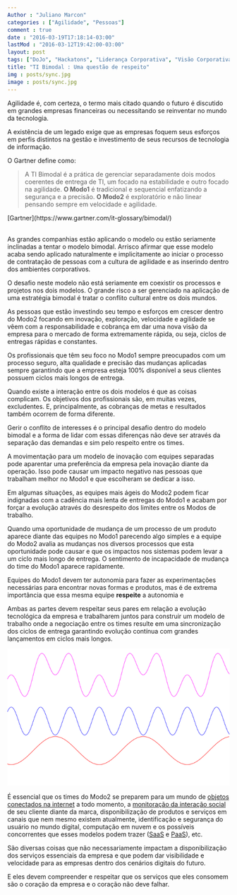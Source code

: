 ```yaml
---
Author : "Juliano Marcon"
categories : ["Agilidade", "Pessoas"]
comment : true
date : "2016-03-19T17:18:14-03:00"
lastMod : "2016-03-12T19:42:00-03:00"
layout: post
tags: ["DoJo", "Hackatons", "Liderança Corporativa", "Visão Corporativa"]
title: "TI Bimodal : Uma questão de respeito"
img : posts/sync.jpg
image : posts/sync.jpg
---
```


Agilidade é, com certeza, o termo mais citado quando o futuro é discutido em grandes empresas financeiras ou necessitando se reinventar no mundo da tecnologia.

A existência de um legado exige que as empresas foquem seus esforços em perfis distintos na gestão e investimento de seus recursos de tecnologia de informação.
<!--more-->

O Gartner define como:

> A TI Bimodal é a prática de gerenciar separadamente dois modos coerentes de entrega de TI, um focado na estabilidade e outro focado na agilidade. **O Modo1** é tradicional e sequencial enfatizando a segurança e a precisão. **O Modo2** é exploratório e não linear pensando sempre em velocidade e agilidade.
<div class="reference">[Gartner](https://www.gartner.com/it-glossary/bimodal/)</div>

<br/>

As grandes companhias estão aplicando o modelo ou estão seriamente inclinadas a tentar o modelo bimodal. Arrisco afirmar que esse modelo acaba sendo aplicado naturalmente e implicitamente ao iniciar o processo de contratação de pessoas com a cultura de agilidade e as inserindo dentro dos ambientes corporativos.

O desafio neste modelo não está seriamente em coexistir os processos e projetos nos dois modelos. O grande risco a ser gerenciado na aplicação de uma estratégia bimodal é tratar o conflito cultural entre os dois mundos.

As pessoas que estão investindo seu tempo e esforços em crescer dentro do Modo2 focando em inovação, exploração, velocidade e agilidade se vêem com a responsabilidade e cobrança em dar uma nova visão da empresa para o mercado de forma extremamente rápida, ou seja, ciclos de entregas rápidas e constantes.

Os profissionais que têm seu foco no Modo1 sempre preocupados com um processo seguro, alta qualidade e precisão das mudanças aplicadas sempre garantindo que a empresa esteja 100% disponível a seus clientes possuem ciclos mais longos de entrega.

Quando existe a interação entre os dois modelos é que as coisas complicam. Os objetivos dos profissionais são, em muitas vezes, excludentes. E, principalmente, as cobranças de metas e resultados também ocorrem de forma diferente.

Gerir o conflito de interesses é o principal desafio dentro do modelo bimodal e a forma de lidar com essas diferenças não deve ser através da separação das demandas e sim pelo respeito entre os times.

A movimentação para um modelo de inovação com equipes separadas pode aparentar uma preferência da empresa pela inovação diante da operação. Isso pode causar um impacto negativo nas pessoas que trabalham melhor no Modo1 e que escolheram se dedicar a isso.

Em algumas situações, as equipes mais ágeis do Modo2 podem ficar indignadas com a cadência mais lenta de entregas do Modo1 e acabam por forçar a evolução através do desrespeito dos limites entre os Modos de trabalho.

Quando uma oportunidade de mudança de um processo de um produto aparece diante das equipes no Modo1 parecendo algo simples e a equipe do Modo2 avalia as mudanças nos diversos processos que esta oportunidade pode causar e que os impactos nos sistemas podem levar a um ciclo mais longo de entrega. O sentimento de incapacidade de mudança do time do Modo1 aparece rapidamente.

Equipes do Modo1 devem ter autonomia para fazer as experimentações necessárias para encontrar novas formas e produtos, mas é de extrema importância que essa mesma equipe **respeite** a autonomia e

Ambas as partes devem respeitar seus pares em relação a evolução tecnológica da empresa e trabalharem juntos para construir um modelo de trabalho onde a negociação entre os times resulte em uma sincronização dos ciclos de entrega garantindo evolução contínua com grandes lançamentos em ciclos mais longos.

<img src="/assets/img/posts/bimodal.png" class="img-responsive" alt="Bimodal IT cycles" />

É essencial que os times do Modo2 se preparem para um mundo de [objetos conectados na internet](https://pt.wikipedia.org/wiki/Internet_das_Coisas
) a todo momento, a [monitoração da interação social](https://en.wikipedia.org/wiki/Social_media_measurement) de seu cliente diante da marca, disponibilização de produtos e serviços em canais que nem mesmo existem atualmente, identificação e segurança do usuário no mundo digital, computação em nuvem e os possíveis concorrentes que esses modelos podem trazer ([SaaS](https://pt.wikipedia.org/wiki/Software_como_serviço
) e [PaaS](https://pt.wikipedia.org/wiki/Plataforma_como_serviço
)), etc.

São diversas coisas que não necessariamente impactam a disponibilização dos serviços essenciais da empresa e que podem dar visibilidade e velocidade para as empresas dentro dos cenários digitais do futuro.

E eles devem compreender e respeitar que os serviços que eles consomem são o coração da empresa e o coração não deve falhar.
